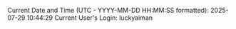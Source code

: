 Current Date and Time (UTC - YYYY-MM-DD HH:MM:SS formatted): 2025-07-29 10:44:29
Current User's Login: luckyaiman
